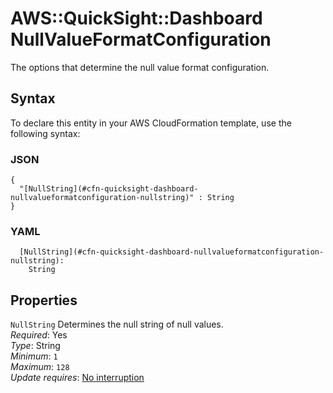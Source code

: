 # AWS::QuickSight::Dashboard NullValueFormatConfiguration<a name="aws-properties-quicksight-dashboard-nullvalueformatconfiguration"></a>

The options that determine the null value format configuration\.

## Syntax<a name="aws-properties-quicksight-dashboard-nullvalueformatconfiguration-syntax"></a>

To declare this entity in your AWS CloudFormation template, use the following syntax:

### JSON<a name="aws-properties-quicksight-dashboard-nullvalueformatconfiguration-syntax.json"></a>

```
{
  "[NullString](#cfn-quicksight-dashboard-nullvalueformatconfiguration-nullstring)" : String
}
```

### YAML<a name="aws-properties-quicksight-dashboard-nullvalueformatconfiguration-syntax.yaml"></a>

```
  [NullString](#cfn-quicksight-dashboard-nullvalueformatconfiguration-nullstring): 
    String
```

## Properties<a name="aws-properties-quicksight-dashboard-nullvalueformatconfiguration-properties"></a>

`NullString`  <a name="cfn-quicksight-dashboard-nullvalueformatconfiguration-nullstring"></a>
Determines the null string of null values\.  
*Required*: Yes  
*Type*: String  
*Minimum*: `1`  
*Maximum*: `128`  
*Update requires*: [No interruption](https://docs.aws.amazon.com/AWSCloudFormation/latest/UserGuide/using-cfn-updating-stacks-update-behaviors.html#update-no-interrupt)